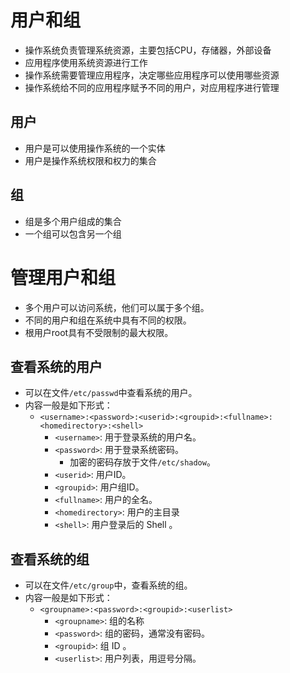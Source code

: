 # 用户和组
- 操作系统负责管理系统资源，主要包括CPU，存储器，外部设备
- 应用程序使用系统资源进行工作
- 操作系统需要管理应用程序，决定哪些应用程序可以使用哪些资源
- 操作系统给不同的应用程序赋予不同的用户，对应用程序进行管理

## 用户
- 用户是可以使用操作系统的一个实体
- 用户是操作系统权限和权力的集合

## 组
- 组是多个用户组成的集合
- 一个组可以包含另一个组

# 管理用户和组
- 多个用户可以访问系统，他们可以属于多个组。
- 不同的用户和组在系统中具有不同的权限。
- 根用户root具有不受限制的最大权限。

## 查看系统的用户
- 可以在文件`/etc/passwd`中查看系统的用户。
- 内容一般是如下形式：
  - `<username>:<password>:<userid>:<groupid>:<fullname>:<homedirectory>:<shell>`
    - `<username>`: 用于登录系统的用户名。
    - `<password>`: 用于登录系统密码。
      - 加密的密码存放于文件`/etc/shadow`。
    - `<userid>`: 用户ID。
    - `<groupid>`: 用户组ID。
    - `<fullname>`: 用户的全名。
    - `<homedirectory>`: 用户的主目录
    - `<shell>`: 用户登录后的 Shell 。

## 查看系统的组
- 可以在文件`/etc/group`中，查看系统的组。
- 内容一般是如下形式：
  - `<groupname>:<password>:<groupid>:<userlist>`
    - `<groupname>`: 组的名称
    - `<password>`: 组的密码，通常没有密码。
    - `<groupid>`: 组 ID 。
    - `<userlist>`: 用户列表，用逗号分隔。